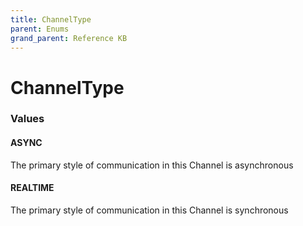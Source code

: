 ```yaml
---
title: ChannelType
parent: Enums
grand_parent: Reference KB
---
```


# ChannelType

<h3 id="values">Values</h3>

  <h4 id="async" class="name anchored">ASYNC</h4>

  <div class="description-wrapper">
   <p>The primary style of communication in this Channel is asynchronous</p>
  </div>

  <h4 id="realtime" class="name anchored">REALTIME</h4>

  <div class="description-wrapper">
   <p>The primary style of communication in this Channel is synchronous</p>
  </div>

